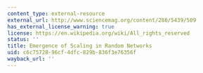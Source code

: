 ```yaml
---
content_type: external-resource
external_url: http://www.sciencemag.org/content/286/5439/509
has_external_license_warning: true
license: https://en.wikipedia.org/wiki/All_rights_reserved
status: ''
title: Emergence of Scaling in Random Networks
uid: c6c75728-96cf-4dfc-829b-836f3e76356f
wayback_url: ''
---
```

